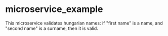 # microservice_example
This microservice validates hungarian names: if "first name" is a name, and "second name" is a surname, then it is valid.
